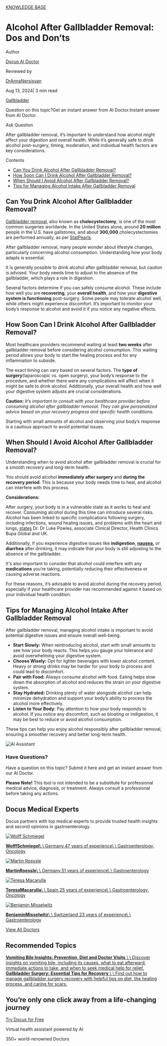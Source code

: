[KNOWLEDGE BASE](https://docus.ai/knowledge-base)

# Alcohol After Gallbladder Removal: Dos and Don’ts

Author

[Docus AI Doctor](https://docus.ai/ai-doctor)

Reviewed by

[DrAnnaNersisyan](https://docus.ai/author/dr-anna-nersisyan)

Aug 13, 2024\| 3 min read

[Gallbladder](https://docus.ai/tags/gallbladder)

Question on this topic?Get an instant answer from AI Doctor.Instant answer from AI Doctor.

Ask Question

After gallbladder removal, it’s important to understand how alcohol might affect your digestion and overall health. While it’s generally safe to drink alcohol post-surgery, timing, moderation, and individual health factors are key considerations.

Contents

- [Can You Drink Alcohol After Gallbladder Removal?](https://docus.ai/knowledge-base/alcohol-after-gallbladder-removal#can-you-drink-alcohol-after-gallbladder-removal)
- [How Soon Can I Drink Alcohol After Gallbladder Removal?](https://docus.ai/knowledge-base/alcohol-after-gallbladder-removal#how-soon-can-i-drink-alcohol-after-gallbladder-removal)
- [When Should I Avoid Alcohol After Gallbladder Removal?](https://docus.ai/knowledge-base/alcohol-after-gallbladder-removal#when-should-i-avoid-alcohol-after-gallbladder-removal)
- [Tips for Managing Alcohol Intake After Gallbladder Removal](https://docus.ai/knowledge-base/alcohol-after-gallbladder-removal#tips-for-managing-alcohol-intake-after-gallbladder-removal)

## Can You Drink Alcohol After Gallbladder Removal?

[Gallbladder removal](https://docus.ai/knowledge-base/gallbladder-surgery), also known as **cholecystectomy**, is one of the most common surgeries worldwide. In the United States alone, around **20 million** people in the U.S. have gallstones, and about **300,000** cholecystectomies are performed annually, as per [StatPearls](https://www.ncbi.nlm.nih.gov/books/NBK448145/).

After gallbladder removal, many people wonder about lifestyle changes, particularly concerning alcohol consumption. Understanding how your body adapts is essential.

It is generally possible to drink alcohol after gallbladder removal, but caution is advised. Your body needs time to adjust to the absence of the gallbladder, which plays a role in digestion.

Several factors determine if you can safely consume alcohol. These include how well you are **recovering**, your **overall health**, and how your **digestive system is functioning** post-surgery. Some people may tolerate alcohol well, while others might experience discomfort. It’s important to monitor your body’s response to alcohol and avoid it if you notice any negative effects.

## How Soon Can I Drink Alcohol After Gallbladder Removal?

Most healthcare providers recommend waiting at least **two weeks** after gallbladder removal before considering alcohol consumption. This waiting period allows your body to start the healing process and for any inflammation to subside.

The exact timing can vary based on several factors. The **type of surgery**(laparoscopic vs. open surgery), your body’s response to the procedure, and whether there were any complications will affect when it might be safe to drink alcohol. Additionally, your overall health and how well your digestive system adjusts are crucial considerations.

**Caution:** _It’s important to consult with your healthcare provider before consuming alcohol after gallbladder removal. They can give personalized advice based on your recovery progress and specific health conditions._

Starting with small amounts of alcohol and observing your body’s response is a cautious approach to avoid potential issues.

## When Should I Avoid Alcohol After Gallbladder Removal?

Understanding when to avoid alcohol after gallbladder removal is crucial for a smooth recovery and long-term health.

You should avoid alcohol **immediately after surgery** and **during the recovery period**. This is because your body needs time to heal, and alcohol can interfere with this process.

**Considerations:**

After surgery, your body is in a vulnerable state as it works to heal and recover. Consuming alcohol during this time can introduce several risks. Alcohol has been linked to specific complications following surgery, including infections, wound healing issues, and problems with the heart and lungs, [states](https://www.bupa.co.uk/newsroom/ourviews/alcohol-affect-surgery-recovery) Dr. Dr Luke Powles, associate Clinical Director, Health Clinics Bupa Global and UK.

Additionally, if you experience digestive issues like **indigestion**, **[nausea](https://docus.ai/tags/nausea),** or **diarrhea** after drinking, it may indicate that your body is still adjusting to the absence of the gallbladder.

It's also important to consider that alcohol could interfere with any **medications** you’re taking, potentially reducing their effectiveness or causing adverse reactions.

For these reasons, it’s advisable to avoid alcohol during the recovery period, especially if your healthcare provider has recommended against it based on your individual health condition.

## Tips for Managing Alcohol Intake After Gallbladder Removal

After gallbladder removal, managing alcohol intake is important to avoid potential digestive issues and ensure overall well-being.

- **Start Slowly:** When reintroducing alcohol, start with small amounts to see how your body reacts. This helps you gauge your tolerance and avoid overwhelming your digestive system.
- **Choose Wisely:** Opt for lighter beverages with lower alcohol content. Heavy or strong drinks may be harder for your body to process and could lead to discomfort.
- **Pair with Food:** Always consume alcohol with food. Eating helps slow down the absorption of alcohol and reduces the strain on your digestive system.
- **Stay Hydrated:** Drinking plenty of water alongside alcohol can help minimize dehydration and support your body’s ability to process the alcohol more effectively.
- **Listen to Your Body:** Pay attention to how your body responds to alcohol. If you notice any discomfort, such as bloating or indigestion, it may be best to reduce or avoid alcohol consumption.

These tips can help you enjoy alcohol responsibly after gallbladder removal, ensuring a smoother recovery and better long-term health.

![AI Assistant](https://docus.ai/images/small-assistant.png)

### Have Questions?

Have a question on this topic? Submit it here and get an instant answer from our AI Doctor.

**Please Note!** This tool is not intended to be a substitute for professional medical advice, diagnosis, or treatment. Always consult a professional before taking any actions.

## Docus Medical Experts

Docus partners with top medical experts to provide trusted health insights and second opinions in gastroenterology.

[![Wolff Schmiegel](https://docus.ai/_next/image?url=https%3A%2F%2Fdocus-live-cms-storage-us.s3.amazonaws.com%2Fnetwork_doctors%2Fprofile_pictures%2F1fb2730fb9eecf959e0b2b9ae25d0178.png&w=3840&q=100)](https://docus.ai/doctors/wolff-schmiegel-315)

[**WolffSchmiegel**\\
\\
Germany,47 years of experience\\
\\
Gastroenterology, Oncology](https://docus.ai/doctors/wolff-schmiegel-315)

[![Martin Roessle](https://docus.ai/_next/image?url=https%3A%2F%2Fdocus-live-cms-storage-us.s3.amazonaws.com%2Fnetwork_doctors%2Fprofile_pictures%2F90b20d245940d4214182d224126293b8.png&w=3840&q=100)](https://docus.ai/doctors/martin-roessle-231)

[**MartinRoessle**\\
\\
Germany,51 years of experience\\
\\
Gastroenterology](https://docus.ai/doctors/martin-roessle-231)

[![Teresa Macarulla](https://docus.ai/_next/image?url=https%3A%2F%2Fdocus-live-cms-storage-us.s3.amazonaws.com%2Fnetwork_doctors%2Fprofile_pictures%2F7a2d9cde00479218fe8bf8a816baf736.png&w=3840&q=100)](https://docus.ai/doctors/teresa-macarulla-369)

[**TeresaMacarulla**\\
\\
Spain,25 years of experience\\
\\
Gastroenterology, Oncology](https://docus.ai/doctors/teresa-macarulla-369)

[![Benjamin Misselwitz](https://docus.ai/_next/image?url=https%3A%2F%2Fdocus-live-cms-storage-us.s3.amazonaws.com%2Fnetwork_doctors%2Fprofile_pictures%2F69e347c73a44b4924a2354dad0f48a4a.png&w=3840&q=100)](https://docus.ai/doctors/benjamin-misselwitz-251)

[**BenjaminMisselwitz**\\
\\
Switzerland,23 years of experience\\
\\
Gastroenterology](https://docus.ai/doctors/benjamin-misselwitz-251)

[View All Doctors](https://docus.ai/doctors)

## Recommended Topics

[**Vomiting Bile Insights: Prevention, Diet and Doctor Visits** \\
\\
Discover insights on vomiting bile, including its causes, what to eat afterward, immediate actions to take, and when to seek medical help for relief.](https://docus.ai/knowledge-base/vomiting-bile-insights) [**Gallbladder Surgery: Essential Tips for Recovery** \\
\\
Find out how to manage gallbladder surgery recovery with helpful tips on diet, the healing process, and caring for scars.](https://docus.ai/knowledge-base/gallbladder-surgery)

## You’re only one click away from a life-changing journey

[Try Docus for Free](https://my.docus.ai/auth/signup)

Virtual health assistant powered by AI

350+ world-renowned Doctors